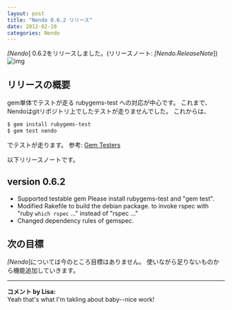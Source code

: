 ```yaml
---
layout: post
title: "Nendo 0.6.2 リリース"
date: 2012-02-10
categories: Nendo
---
```

*[Nendo*] 0.6.2をリリースしました。(リリースノート: *[Nendo.ReleaseNote*])
![img](../img/rubygems_icon_128.png)
## リリースの概要
gem単体でテストが走る rubygems-test への対応が中心です。
これまで、Nendoはgitリポジトリ上でしたテストが走りませんでした。
これからは、
```bash
$ gem install rubygems-test
$ gem test nendo
```
でテストが走ります。
 参考: [Gem Testers](http://test.rubygems.org:/)

以下リリースノートです。
## version 0.6.2
- Supported testable gem
   Please install rubygems-test and "gem test".
- Modified Rakefile to build the debian package.
   to invoke rspec with "ruby `which rspec` ..." instead of "rspec ..."
- Changed dependency rules of gemspec.

## 次の目標
*[Nendo*]については今のところ目標はありません。
使いながら足りないものから機能追加していきます。



---

**コメント by Lisa:**  
Yeah that's what I'm takling about baby--nice work!
